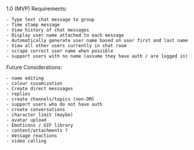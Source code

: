 1.0 (MVP) Requirements:

	- Type text chat message to group
	- Time stamp message
	- View history of chat messages
	- Display user name attached to each message
	- Automatically generate user name based on user first and last name
	- View all other users currently in chat room
	- scrape correct user name when possible
	- support users with no name (assume they have auth / are logged in)

Future Considerations:
	
	- name editing
	- colour cusomization
	- Create direct messsages
	- replies
	- create channels/topics (non-DM)
	- support users who do not have auth
	- create conversations
	- character limit (maybe)
	- avatar upload
	- Emoticons / GIF library
	- content/attachments ?
	- message reactions
	- video calling
